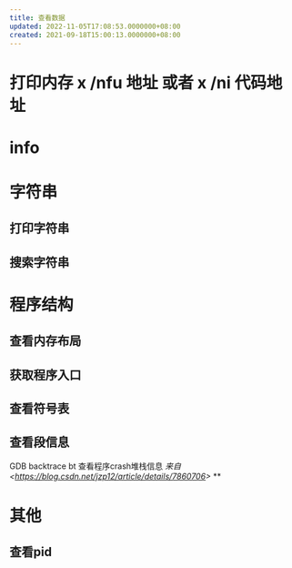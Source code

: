 ```yaml
---
title: 查看数据
updated: 2022-11-05T17:08:53.0000000+08:00
created: 2021-09-18T15:00:13.0000000+08:00
---
```


# 打印内存 x /nfu 地址 或者 x /ni 代码地址
# info

# 字符串
## 打印字符串
## 搜索字符串
# 程序结构
## 查看内存布局
## 获取程序入口
## 查看符号表
## 查看段信息
GDB backtrace bt 查看程序crash堆栈信息
*来自 \<<https://blog.csdn.net/jzp12/article/details/7860706>\>*
**
# 其他
## 查看pid

